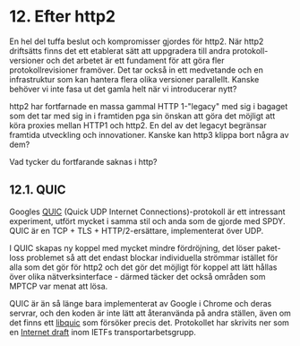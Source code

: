 # 12. Efter http2

En hel del tuffa beslut och kompromisser gjordes för http2. När http2
driftsätts finns det ett etablerat sätt att uppgradera till andra
protokoll-versioner och det arbetet är ett fundament för att göra fler
protokollrevisioner framöver. Det tar också in ett medvetande och en
infrastruktur som kan hantera flera olika versioner parallellt. Kanske behöver
vi inte fasa ut det gamla helt när vi introducerar nytt?

http2 har fortfarnade en massa gammal HTTP 1-"legacy" med sig i bagaget som
det tar med sig in i framtiden pga sin önskan att göra det möjligt att köra
proxies mellan HTTP1 och http2. En del av det legacyt begränsar framtida
utveckling och innovationer. Kanske kan http3 klippa bort några av dem?

Vad tycker du fortfarande saknas i http?

## 12.1. QUIC

Googles [QUIC](https://www.chromium.org/quic) (Quick UDP Internet
Connections)-protokoll är ett intressant experiment, utfört mycket i samma
stil och anda som de gjorde med SPDY. QUIC är en TCP + TLS + HTTP/2-ersättare,
implementerat över UDP.

I QUIC skapas ny koppel med mycket mindre fördröjning, det löser paket-loss
problemet så att det endast blockar individuella strömmar istället för alla
som det gör för http2 och det gör det möjligt för koppel att lätt hållas över
olika nätverksinterface - därmed täcker det också områden som MPTCP var menat
att lösa.

QUIC är än så länge bara implementerat av Google i Chrome och deras servrar,
och den koden är inte lätt att återanvända på andra ställen, även om det finns
ett [libquic](https://github.com/devsisters/libquic) som försöker precis det.
Protokollet har skrivits ner som en [Internet
draft](https://tools.ietf.org/html/draft-tsvwg-quic-protocol-01) inom IETFs
transportarbetsgrupp.
